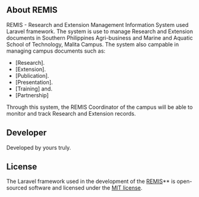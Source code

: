 ## About REMIS

REMIS - Research and Extension Management Information System used Laravel framework. The system is use to manage Research and Extension documents 
in Southern Philippines Agri-business and Marine and Aquatic School of Technology, Malita Campus.
The system also campable in managing campus documents such as:

- [Research].
- [Extension].
- [Publication].
- [Presentation].
- [Training] and.
- [Partnership]

Through this system, the REMIS Coordinator of the campus will be able to monitor and track 
Research and Extension records.


## Developer
Developed by yours truly.


## License
The Laravel framework used in the development of the [REMIS](https://www.remis.dpanel.site)** is open-sourced software and licensed under the [MIT license](https://opensource.org/licenses/MIT).
